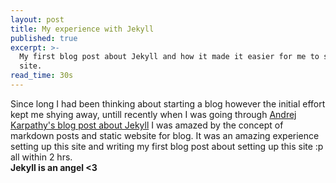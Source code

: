 ```yaml
---
layout: post
title: My experience with Jekyll
published: true
excerpt: >-
  My first blog post about Jekyll and how it made it easier for me to setup this
  site.
read_time: 30s
---
```

Since long I had been thinking about starting a blog however the initial effort kept me shying away, untill recently when I was going through [Andrej Karpathy's blog post about Jekyll](http://karpathy.github.io/2014/07/01/switching-to-jekyll/ "Andrej Karpathy Blog") I was amazed by the concept of markdown posts and static website for blog. It was an amazing experience setting up this site and writing my first blog post about setting up this site :p all within 2 hrs.  
**Jekyll is an angel <3**
